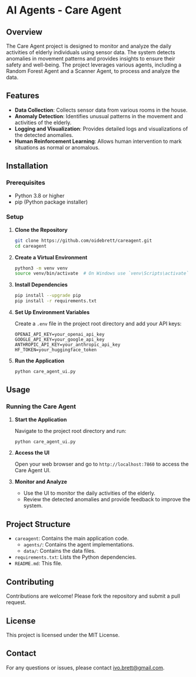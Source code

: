 # AI Agents - Care Agent

## Overview

The Care Agent project is designed to monitor and analyze the daily activities of elderly individuals using sensor data. The system detects anomalies in movement patterns and provides insights to ensure their safety and well-being. The project leverages various agents, including a Random Forest Agent and a Scanner Agent, to process and analyze the data.

## Features

- **Data Collection**: Collects sensor data from various rooms in the house.
- **Anomaly Detection**: Identifies unusual patterns in the movement and activities of the elderly.
- **Logging and Visualization**: Provides detailed logs and visualizations of the detected anomalies.
- **Human Reinforcement Learning**: Allows human intervention to mark situations as normal or anomalous.

## Installation

### Prerequisites

- Python 3.8 or higher
- pip (Python package installer)

### Setup

1. **Clone the Repository**

    ```bash
    git clone https://github.com/oidebrett/careagent.git
    cd careagent
    ```

2. **Create a Virtual Environment**

    ```bash
    python3 -m venv venv
    source venv/bin/activate  # On Windows use `venv\Scripts\activate`
    ```

3. **Install Dependencies**

    ```bash
    pip install --upgrade pip
    pip install -r requirements.txt
    ```

4. **Set Up Environment Variables**

    Create a `.env` file in the project root directory and add your API keys:

    ```plaintext
    OPENAI_API_KEY=your_openai_api_key
    GOOGLE_API_KEY=your_google_api_key
    ANTHROPIC_API_KEY=your_anthropic_api_key
    HF_TOKEN=your_huggingface_token
    ```

5. **Run the Application**

    ```bash
    python care_agent_ui.py
    ```

## Usage

### Running the Care Agent

1. **Start the Application**

    Navigate to the project root directory and run:

    ```bash
    python care_agent_ui.py
    ```

2. **Access the UI**

    Open your web browser and go to `http://localhost:7860` to access the Care Agent UI.

3. **Monitor and Analyze**

    - Use the UI to monitor the daily activities of the elderly.
    - Review the detected anomalies and provide feedback to improve the system.

## Project Structure

- `careagent`: Contains the main application code.
  - `agents/`: Contains the agent implementations.
  - `data/`: Contains the data files.
- `requirements.txt`: Lists the Python dependencies.
- `README.md`: This file.

## Contributing

Contributions are welcome! Please fork the repository and submit a pull request.

## License

This project is licensed under the MIT License.

## Contact

For any questions or issues, please contact [ivo.brett@gmail.com](mailto:ivo.brett@gmail.com).
